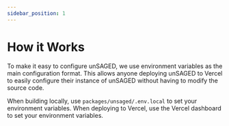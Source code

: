 ```yaml
---
sidebar_position: 1
---
```


# How it Works

To make it easy to configure unSAGED, we use environment variables as the main configuration format. This allows anyone deploying unSAGED to Vercel to easily configure their instance of unSAGED without having to modify the source code.

When building locally, use `packages/unsaged/.env.local` to set your environment variables. When deploying to Vercel, use the Vercel dashboard to set your environment variables.
